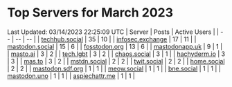# Top Servers for March 2023
Last Updated: 03/14/2023 22:25:09 UTC
| Server | Posts | Active Users |
| -- | -- | -- |
| [techhub.social](https://techhub.social/tags/PowerShell) | 35 | 10 |
| [infosec.exchange](https://infosec.exchange/tags/PowerShell) | 17 | 11 |
| [mastodon.social](https://mastodon.social/tags/PowerShell) | 15 | 6 |
| [fosstodon.org](https://fosstodon.org/tags/PowerShell) | 13 | 6 |
| [mastodonapp.uk](https://mastodonapp.uk/tags/PowerShell) | 9 | 1 |
| [masto.ai](https://masto.ai/tags/PowerShell) | 3 | 2 |
| [tech.lgbt](https://tech.lgbt/tags/PowerShell) | 3 | 2 |
| [chaos.social](https://chaos.social/tags/PowerShell) | 3 | 1 |
| [hachyderm.io](https://hachyderm.io/tags/PowerShell) | 3 | 3 |
| [mas.to](https://mas.to/tags/PowerShell) | 3 | 2 |
| [mstdn.social](https://mstdn.social/tags/PowerShell) | 2 | 2 |
| [twit.social](https://twit.social/tags/PowerShell) | 2 | 2 |
| [home.social](https://home.social/tags/PowerShell) | 2 | 2 |
| [mastodon.sdf.org](https://mastodon.sdf.org/tags/PowerShell) | 1 | 1 |
| [meow.social](https://meow.social/tags/PowerShell) | 1 | 1 |
| [bne.social](https://bne.social/tags/PowerShell) | 1 | 1 |
| [mastodon.uno](https://mastodon.uno/tags/PowerShell) | 1 | 1 |
| [aspiechattr.me](https://aspiechattr.me/tags/PowerShell) | 1 | 1 |
